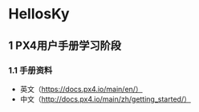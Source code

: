 # HellosKy
## 1 PX4用户手册学习阶段
### 1.1 手册资料
+ 英文（https://docs.px4.io/main/en/）
+ 中文（http://docs.px4.io/main/zh/getting_started/）
